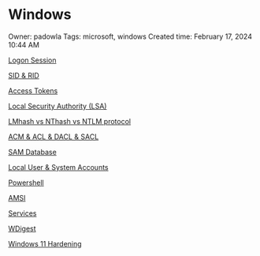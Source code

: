 # Windows

Owner: padowla
Tags: microsoft, windows
Created time: February 17, 2024 10:44 AM

[Logon Session](Windows%20f07cf3ac2a9f4b1987c2d5a57f0e49eb/Logon%20Session%20f533f1710fe045d6b6d2db8e7714d25e.md)

[SID & RID](Windows%20f07cf3ac2a9f4b1987c2d5a57f0e49eb/SID%20&%20RID%207b8fabacee944bcf90c646b5618fc73e.md)

[Access Tokens](Windows%20f07cf3ac2a9f4b1987c2d5a57f0e49eb/Access%20Tokens%2035b91ef1c6024f86bf616bc9cb91a703.md)

[Local Security Authority (LSA)](Windows%20f07cf3ac2a9f4b1987c2d5a57f0e49eb/Local%20Security%20Authority%20(LSA)%20faaebb4114b742e6bae80cb1f0b3b8b0.md)

[LMhash vs NThash vs NTLM protocol](Windows%20f07cf3ac2a9f4b1987c2d5a57f0e49eb/LMhash%20vs%20NThash%20vs%20NTLM%20protocol%20116805082cd14af0a31843ac44bdffbe.md)

[ACM & ACL & DACL & SACL](Windows%20f07cf3ac2a9f4b1987c2d5a57f0e49eb/ACM%20&%20ACL%20&%20DACL%20&%20SACL%20be5782955ca24173b9d3078fd6e1b6d5.md)

[SAM Database](Windows%20f07cf3ac2a9f4b1987c2d5a57f0e49eb/SAM%20Database%201fa34a2aa6bc48f39da16b38bcb97af5.md)

[Local User & System Accounts](Windows%20f07cf3ac2a9f4b1987c2d5a57f0e49eb/Local%20User%20&%20System%20Accounts%2061716f52858d4c928ede7ade60613113.md)

[Powershell](Windows%20f07cf3ac2a9f4b1987c2d5a57f0e49eb/Powershell%20567bb2054dc64af4ba44368abce5d50f.md)

[AMSI](Windows%20f07cf3ac2a9f4b1987c2d5a57f0e49eb/AMSI%206eb0581f08e34f4da6f9293c5817f85a.md)

[Services](Windows%20f07cf3ac2a9f4b1987c2d5a57f0e49eb/Services%20dfc9601e90e649eebdcdf3220a183ac7.md)

[WDigest](Windows%20f07cf3ac2a9f4b1987c2d5a57f0e49eb/WDigest%2043cf320b6a164dfc9112ea40f8df2b14.md)

[Windows 11 Hardening](Windows%20f07cf3ac2a9f4b1987c2d5a57f0e49eb/Windows%2011%20Hardening%2011f80464369a80ffb131c493b37dad18.md)
